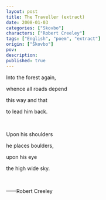 ```yaml
---
layout: post
title: The Traveller (extract)
date: 2008-01-03
categories: ["Skovbo"]
characters: ["Robert Creeley"]
tags: ["English", "poem", "extract"]
origin: ["Skovbo"]
pov: 
description: 
published: true
---
```


Into the forest again,

whence all roads depend

this way and that

to lead him back.

<br>

Upon his shoulders

he places boulders,

upon his eye

the high wide sky.

<br>

——Robert Creeley
